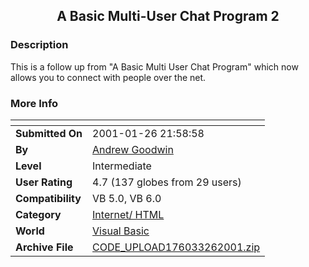﻿<div align="center">

## A Basic Multi\-User Chat Program 2


</div>

### Description

This is a follow up from "A Basic Multi User Chat Program" which now allows you to connect with people over the net.
 
### More Info
 


<span>             |<span>
---                |---
**Submitted On**   |2001-01-26 21:58:58
**By**             |[Andrew Goodwin](https://github.com/Planet-Source-Code/PSCIndex/blob/master/ByAuthor/andrew-goodwin.md)
**Level**          |Intermediate
**User Rating**    |4.7 (137 globes from 29 users)
**Compatibility**  |VB 5\.0, VB 6\.0
**Category**       |[Internet/ HTML](https://github.com/Planet-Source-Code/PSCIndex/blob/master/ByCategory/internet-html__1-34.md)
**World**          |[Visual Basic](https://github.com/Planet-Source-Code/PSCIndex/blob/master/ByWorld/visual-basic.md)
**Archive File**   |[CODE\_UPLOAD176033262001\.zip](https://github.com/Planet-Source-Code/andrew-goodwin-a-basic-multi-user-chat-program-2__1-21948/archive/master.zip)








